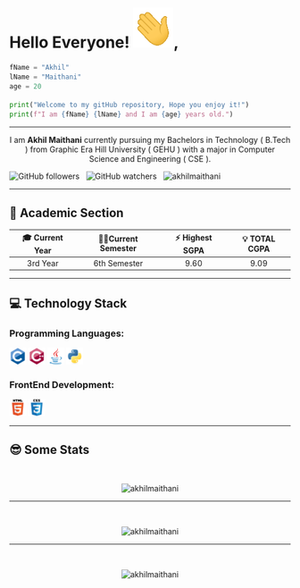 # Hello Everyone! ![wave-hand](Images/Hand.gif),

```python
fName = "Akhil"
lName = "Maithani"
age = 20

print("Welcome to my gitHub repository, Hope you enjoy it!")
print(f"I am {fName} {lName} and I am {age} years old.")
```

<hr>

<p align="center">
I am <strong>Akhil Maithani</strong> currently pursuing my Bachelors in Technology ( B.Tech ) from Graphic Era Hill University ( GEHU ) with a major in Computer Science and Engineering ( CSE ).

![GitHub followers](https://img.shields.io/github/followers/AkhilMaithani?style=social)
&nbsp;
![GitHub watchers](https://img.shields.io/github/watchers/AkhilMaithani/AkhilMaithani?style=social)
&nbsp;
<img src="https://komarev.com/ghpvc/?username=AkhilMaithani&label=Profile%20views&color=0e75b6&style=flat" alt="akhilmaithani">
</p>

<hr>

## 📙 Academic Section

| 🎓 Current Year | 🐱‍👤Current Semester | ⚡ Highest SGPA | 💡 TOTAL CGPA |
|:-:|:-:|:-:|:-:|
| 3rd Year | 6th Semester | 9.60 | 9.09 |

<hr>

## 💻 Technology Stack

### Programming Languages:
<p>
  <img src="https://raw.githubusercontent.com/devicons/devicon/master/icons/c/c-original.svg" alt="c" width="30" height="30">
  <img src="https://raw.githubusercontent.com/devicons/devicon/master/icons/cplusplus/cplusplus-original.svg" alt="cplusplus" width="30" height="30">
  <img src="https://raw.githubusercontent.com/devicons/devicon/master/icons/java/java-original.svg" alt="java" width="30" height="30">
  <img src="https://raw.githubusercontent.com/devicons/devicon/master/icons/python/python-original.svg" alt="python" width="30" height="30">
</p>

### FrontEnd Development:
<p>
  <img src="https://raw.githubusercontent.com/devicons/devicon/master/icons/html5/html5-original-wordmark.svg" alt="html5" width="30" height="30">
  <img src="https://raw.githubusercontent.com/devicons/devicon/master/icons/css3/css3-original-wordmark.svg" alt="css3" width="30" height="30">
</p>

<hr>

## 😎 Some Stats
<br>

<p align="center">
<img src="https://github-readme-stats.vercel.app/api/top-langs?username=AkhilMaithani&show_icons=true&locale=en&layout=compact" alt="akhilmaithani">
</p>

<hr>
<br>

<p align="center">
<img src="https://github-readme-stats.vercel.app/api?username=akhilmaithani&show_icons=true&locale=en" alt="akhilmaithani">
</p>

<hr>
<br>

<p align="center">
<img src="https://github-readme-streak-stats.herokuapp.com/?user=AkhilMaithani&" alt="akhilmaithani">
</p>

